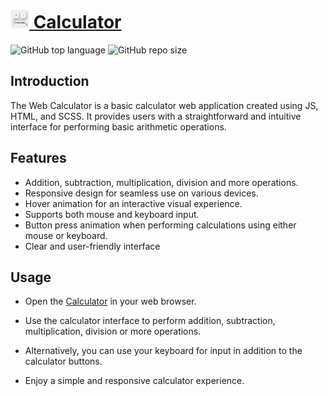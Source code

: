 # [<img src="images/logo.png" alt="Calculator Logo" width="30"> Calculator](https://acalc.netlify.app)

![GitHub top language](https://img.shields.io/github/languages/top/A-nshuman/Calculator?color=rgb(247,223,30))
![GitHub repo size](https://img.shields.io/github/repo-size/A-nshuman/Calculator?color=darkgreen)

## Introduction
The Web Calculator is a basic calculator web application created using JS, HTML, and SCSS. It provides users with a straightforward and intuitive interface for performing basic arithmetic operations.

## Features
- Addition, subtraction, multiplication, division and more operations.
- Responsive design for seamless use on various devices.
- Hover animation for an interactive visual experience.
- Supports both mouse and keyboard input.
- Button press animation when performing calculations using either mouse or keyboard.
- Clear and user-friendly interface

## Usage
- Open the [Calculator](https://acalc.netlify.app) in your web browser.
- Use the calculator interface to perform addition, subtraction, multiplication, division or more operations.
- Alternatively, you can use your keyboard for input in addition to the calculator buttons.

- Enjoy a simple and responsive calculator experience.
